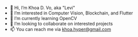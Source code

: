 - 👋 Hi, I’m Khoa D. Vo, aka "Levi"
- 👀 I’m interested in Computer Vision, Blockchain, and Flutter
- 🌱 I’m currently learning OpenCV
- 💞️ I’m looking to collaborate on interested projects
- 📫 You can reach me via khoa.hyper@gmail.com

<!---
khoalevi/khoalevi is a ✨ special ✨ repository because its `README.md` (this file) appears on your GitHub profile.
You can click the Preview link to take a look at your changes.
--->
